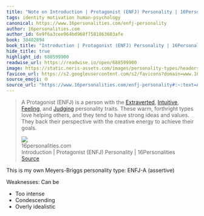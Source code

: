 ```yaml
---
title: "Note on Introduction | Protagonist (ENFJ) Personality | 16Personalities via 16personalities.com"
tags: identity motivation human-psychology
canonical: https://www.16personalities.com/enfj-personality
author: 16personalities.com
author_id: 6e9f6a3cee964bd968f7581863603afe
book: 38402894
book_title: "Introduction | Protagonist (ENFJ) Personality | 16Personalities"
hide_title: true
highlight_id: 688599900
readwise_url: https://readwise.io/open/688599900
image: https://static.neris-assets.com/images/personality-types/headers/fb/enfj-personality-type-header.png
favicon_url: https://s2.googleusercontent.com/s2/favicons?domain=www.16personalities.com
source_emoji: 🌐
source_url: "https://www.16personalities.com/enfj-personality#:~:text=A%20Protagonist%20%28ENFJ%29,achieve%20their%20goals."
---
```


> A Protagonist (ENFJ) is a person with the [Extraverted](https://www.16personalities.com/articles/mind-introverted-vs-extraverted), [Intuitive](https://www.16personalities.com/articles/energy-intuitive-vs-observant), [Feeling](https://www.16personalities.com/articles/nature-thinking-vs-feeling), and [Judging](https://www.16personalities.com/articles/tactics-judging-vs-prospecting) personality traits. These warm, forthright types love helping others, and they tend to have strong ideas and values. They back their perspective with the creative energy to achieve their goals.
> <div class="quoteback-footer"><div class="quoteback-avatar"><img class="mini-favicon" src="https://s2.googleusercontent.com/s2/favicons?domain=www.16personalities.com"></div><div class="quoteback-metadata"><div class="metadata-inner"><span style="display:none">FROM:</span><div aria-label="16personalities.com" class="quoteback-author"> 16personalities.com</div><div aria-label="Introduction | Protagonist (ENFJ) Personality | 16Personalities" class="quoteback-title"> Introduction | Protagonist (ENFJ) Personality | 16Personalities</div></div></div><div class="quoteback-backlink"><a target="_blank" aria-label="go to the full text of this quotation" rel="noopener" href="https://www.16personalities.com/enfj-personality#:~:text=A%20Protagonist%20%28ENFJ%29,achieve%20their%20goals." class="quoteback-arrow"> Source</a></div></div>

This is my own Meyers-Briggs personality type: ENFJ-A (assertive)

Weaknesses: Can be
- Too intense
- Condescending
- Overly idealistic